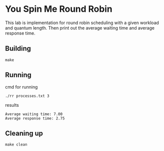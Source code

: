 # You Spin Me Round Robin

This lab is implementation for round robin scheduling with a given workload and quantum length. Then print out the average waiting time and average response time.

## Building

```shell
make
```

## Running

cmd for running

```shell
./rr processes.txt 3
```

results

```shell
Average waiting time: 7.00
Average response time: 2.75
```

## Cleaning up

```shell
make clean
```
